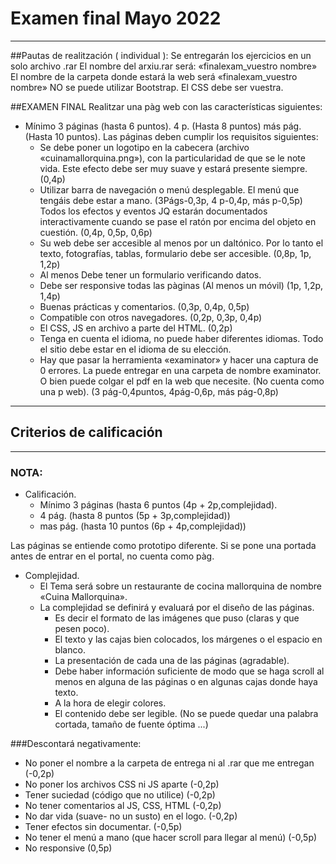 # Examen final Mayo 2022
---

##Pautas de realitzación ( individual ):
Se entregarán los ejercicios en un solo archivo .rar
El nombre del arxiu.rar será: «finalexam_vuestro nombre»
El nombre de la carpeta donde estará la web será «finalexam_vuestro nombre»
NO se puede utilizar Bootstrap. El CSS debe ser vuestra.

##EXAMEN FINAL
Realitzar una pàg web con las características siguientes:
* Mínimo 3 páginas (hasta 6 puntos). 4 p. (Hasta 8 puntos) más pág. (Hasta 10 puntos).
Las páginas deben cumplir los requisitos siguientes:
    * Se debe poner un logotipo en la cabecera (archivo «cuinamallorquina.png»), con la particularidad de que se le note vida. Este efecto debe ser muy suave y estará presente siempre. (0,4p)
    * Utilizar barra de navegación o menú desplegable. El menú que tengáis debe estar a mano. (3Págs-0,3p, 4 p-0,4p, más p-0,5p)
    Todos los efectos y eventos JQ estarán documentados interactivamente cuando se pase el ratón por encima del objeto en cuestión. (0,4p, 0,5p, 0,6p)
    * Su web debe ser accesible al menos por un daltónico. Por lo tanto el texto, fotografías, tablas, formulario debe ser accesible. (0,8p, 1p, 1,2p)
    * Al menos Debe tener un formulario verificando datos.
    * Debe ser responsive todas las pàginas (Al menos un móvil) (1p, 1,2p, 1,4p)
    * Buenas prácticas y comentarios. (0,3p, 0,4p, 0,5p)
    * Compatible con otros navegadores. (0,2p, 0,3p, 0,4p)
    * El CSS, JS en archivo a parte del HTML. (0,2p)
    * Tenga en cuenta el idioma, no puede haber diferentes idiomas. Todo el sitio debe estar en el idioma de su elección.
    * Hay que pasar la herramienta «examinator» y hacer una captura de 0 errores. La puede entregar en una carpeta de nombre examinator. O bien puede colgar el pdf en la web que necesite. (No cuenta como una p web). (3 pág-0,4puntos, 4pág-0,6p, más pág-0,8p)
---
## Criterios de calificación
---
### NOTA:
* Calificación.
  * Mínimo 3 páginas (hasta 6 puntos (4p + 2p,complejidad).
  * 4 pág. (hasta 8 puntos (5p + 3p,complejidad))
  * mas pág. (hasta 10 puntos (6p + 4p,complejidad))

Las páginas se entiende como prototipo diferente. Si se pone una portada
antes de entrar en el portal, no cuenta como pàg.
* Complejidad.
    * El Tema será sobre un restaurante de cocina mallorquina de nombre «Cuina Mallorquina».
    * La complejidad se definirá y evaluará por el diseño de las páginas.
        * Es decir el formato de las imágenes que puso (claras y que pesen poco).
        * El texto y las cajas bien colocados, los márgenes o el espacio en blanco.
        * La presentación de cada una de las páginas (agradable).
        * Debe haber información suficiente de modo que se haga scroll al menos en alguna de las páginas o en algunas cajas donde haya texto.
        * A la hora de elegir colores.
        * El contenido debe ser legible. (No se puede quedar una palabra cortada, tamaño de fuente óptima ...)

###Descontará negativamente:
* No poner el nombre a la carpeta de entrega ni al .rar que me entregan (-0,2p)
* No poner los archivos CSS ni JS aparte (-0,2p)
* Tener suciedad (código que no utilice) (-0,2p)
* No tener comentarios al JS, CSS, HTML (-0,2p)
* No dar vida (suave- no un susto) en el logo. (-0,2p)
* Tener efectos sin documentar. (-0,5p)
* No tener el menú a mano (que hacer scroll para llegar al menú) (-0,5p)
* No responsive (0,5p)